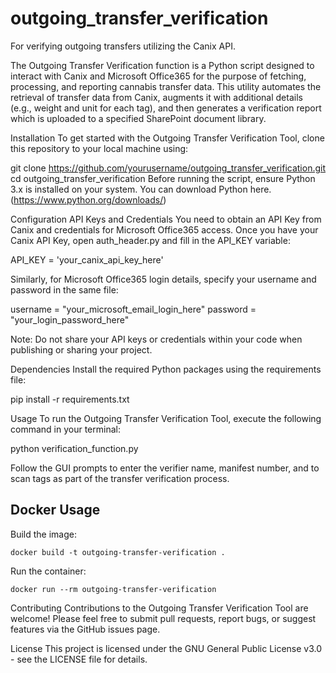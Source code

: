 # outgoing_transfer_verification
For verifying outgoing transfers utilizing the Canix API. 

The Outgoing Transfer Verification function is a Python script designed to interact with Canix and Microsoft Office365 for the purpose of fetching, processing, and reporting cannabis transfer data. This utility automates the retrieval of transfer data from Canix, augments it with additional details (e.g., weight and unit for each tag), and then generates a verification report which is uploaded to a specified SharePoint document library.

Installation
To get started with the Outgoing Transfer Verification Tool, clone this repository to your local machine using:


git clone https://github.com/yourusername/outgoing_transfer_verification.git
cd outgoing_transfer_verification
Before running the script, ensure Python 3.x is installed on your system. You can download Python here.(https://www.python.org/downloads/)

Configuration
API Keys and Credentials
You need to obtain an API Key from Canix and credentials for Microsoft Office365 access.
Once you have your Canix API Key, open auth_header.py and fill in the API_KEY variable:

API_KEY = 'your_canix_api_key_here'

Similarly, for Microsoft Office365 login details, specify your username and password in the same file:

username = "your_microsoft_email_login_here"
password = "your_login_password_here"


Note: Do not share your API keys or credentials within your code when publishing or sharing your project.

Dependencies
Install the required Python packages using the requirements file:

pip install -r requirements.txt


Usage
To run the Outgoing Transfer Verification Tool, execute the following command in your terminal:

python verification_function.py

Follow the GUI prompts to enter the verifier name, manifest number, and to scan tags as part of the transfer verification process.

Docker Usage
------------
Build the image:
```
docker build -t outgoing-transfer-verification .
```
Run the container:
```
docker run --rm outgoing-transfer-verification
```

Contributing
Contributions to the Outgoing Transfer Verification Tool are welcome! Please feel free to submit pull requests, report bugs, or suggest features via the GitHub issues page.

License
This project is licensed under the GNU General Public License v3.0 - see the LICENSE file for details.

